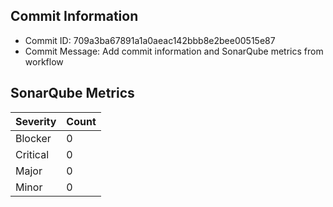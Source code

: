 ## Commit Information
- Commit ID: 709a3ba67891a1a0aeac142bbb8e2bee00515e87
- Commit Message: Add commit information and SonarQube metrics from workflow
## SonarQube Metrics
| Severity | Count |
|----------|-------|
| Blocker  | 0 |
| Critical | 0 |
| Major    | 0 |
| Minor    | 0 |

